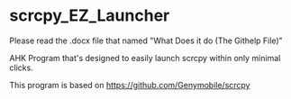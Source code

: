 # scrcpy_EZ_Launcher
Please read the .docx file that named "What Does it do (The Githelp File)"

AHK Program that's designed to easily launch scrcpy within only minimal clicks. 

This program is based on https://github.com/Genymobile/scrcpy

